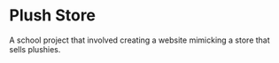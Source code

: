 # Plush Store
A school project that involved creating a website mimicking a store that sells plushies.
